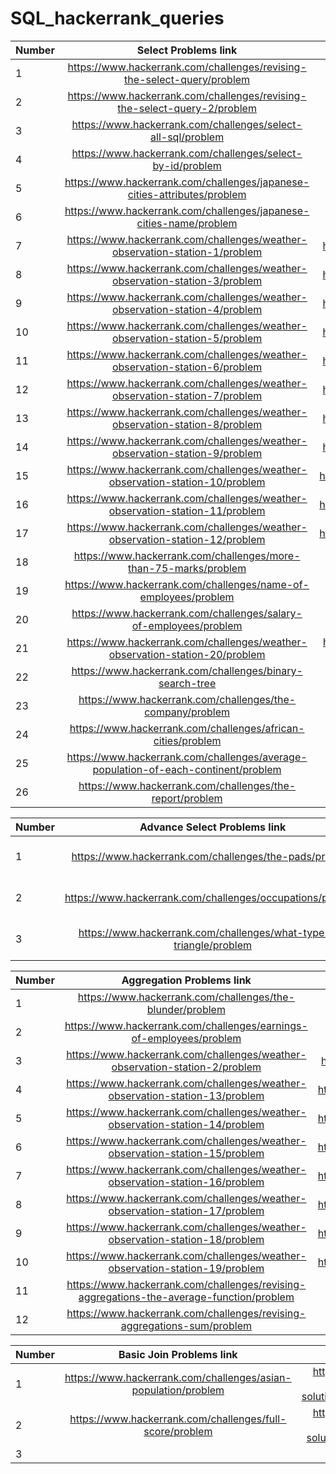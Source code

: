 # SQL_hackerrank_queries

| Number | Select Problems link        | Solutions    |
| ------------- |:-------------:| :---------: |
| 1 | https://www.hackerrank.com/challenges/revising-the-select-query/problem     | https://github.com/rutvi14/SQL_hackerrank_queries/blob/main/select/revising_SQL_query |
| 2 | https://www.hackerrank.com/challenges/revising-the-select-query-2/problem   | https://github.com/rutvi14/SQL_hackerrank_queries/blob/main/select/revising_SQL_query2 |
| 3 | https://www.hackerrank.com/challenges/select-all-sql/problem                | https://github.com/rutvi14/SQL_hackerrank_queries/blob/main/select/selectAll          |
| 4 |https://www.hackerrank.com/challenges/select-by-id/problem                  | https://github.com/rutvi14/SQL_hackerrank_queries/blob/main/select/select_by_Id       |
| 5 | https://www.hackerrank.com/challenges/japanese-cities-attributes/problem    |  https://github.com/rutvi14/SQL_hackerrank_queries/blob/main/select/japanese_city_attributes    |
| 6 | https://www.hackerrank.com/challenges/japanese-cities-name/problem          | https://github.com/rutvi14/SQL_hackerrank_queries/blob/main/select/japanese_city_names  |
| 7 |https://www.hackerrank.com/challenges/weather-observation-station-1/problem | https://github.com/rutvi14/SQL_hackerrank_queries/blob/main/select/weather_station_observation_1  |
| 8 | https://www.hackerrank.com/challenges/weather-observation-station-3/problem   | https://github.com/rutvi14/SQL_hackerrank_queries/blob/main/select/weather_station_observation_3  |
| 9 | https://www.hackerrank.com/challenges/weather-observation-station-4/problem   |  https://github.com/rutvi14/SQL_hackerrank_queries/blob/main/select/weather_station_observation_4   |
| 10 | https://www.hackerrank.com/challenges/weather-observation-station-5/problem    |  https://github.com/rutvi14/SQL_hackerrank_queries/blob/main/select/weather_station_observation_5  |
|11 | https://www.hackerrank.com/challenges/weather-observation-station-6/problem |  https://github.com/rutvi14/SQL_hackerrank_queries/blob/main/select/weather_station_observation_6  |
| 12 | https://www.hackerrank.com/challenges/weather-observation-station-7/problem | https://github.com/rutvi14/SQL_hackerrank_queries/blob/main/select/weather_station_observation_7 |
| 13 | https://www.hackerrank.com/challenges/weather-observation-station-8/problem | https://github.com/rutvi14/SQL_hackerrank_queries/blob/main/select/weather_station_observation_8  |
| 14 |https://www.hackerrank.com/challenges/weather-observation-station-9/problem  | https://github.com/rutvi14/SQL_hackerrank_queries/blob/main/select/weather_station_observation_9 |
| 15 | https://www.hackerrank.com/challenges/weather-observation-station-10/problem  | https://github.com/rutvi14/SQL_hackerrank_queries/blob/main/select/weather_station_observation_10 |
| 16 |https://www.hackerrank.com/challenges/weather-observation-station-11/problem | https://github.com/rutvi14/SQL_hackerrank_queries/blob/main/select/weather_station_observation_11 |
| 17 | https://www.hackerrank.com/challenges/weather-observation-station-12/problem | https://github.com/rutvi14/SQL_hackerrank_queries/blob/main/select/weather_station_observation_12 |
|18 | https://www.hackerrank.com/challenges/more-than-75-marks/problem | https://github.com/rutvi14/SQL_hackerrank_queries/blob/main/select/higher_han_75_marks |
| 19 | https://www.hackerrank.com/challenges/name-of-employees/problem | https://github.com/rutvi14/SQL_hackerrank_queries/blob/main/select/employee_names |
| 20 | https://www.hackerrank.com/challenges/salary-of-employees/problem | https://github.com/rutvi14/SQL_hackerrank_queries/blob/main/select/employee_salaries |
| 21 | https://www.hackerrank.com/challenges/weather-observation-station-20/problem | https://github.com/rutvi14/SQL_hackerrank_queries/blob/main/select/weather-observation-station-20 |
| 22 | https://www.hackerrank.com/challenges/binary-search-tree | https://github.com/rutvi14/SQL_hackerrank_queries/blob/main/select/binary_tree_nodes |
| 23 | https://www.hackerrank.com/challenges/the-company/problem | https://github.com/rutvi14/SQL_hackerrank_queries/blob/main/select/new_company_problem |
| 24 | https://www.hackerrank.com/challenges/african-cities/problem | https://github.com/rutvi14/SQL_hackerrank_queries/blob/main/select/african-cities |
| 25 | https://www.hackerrank.com/challenges/average-population-of-each-continent/problem | https://github.com/rutvi14/SQL_hackerrank_queries/blob/main/select/avg-population-of-each-continent |
| 26 | https://www.hackerrank.com/challenges/the-report/problem | https://github.com/rutvi14/SQL_hackerrank_queries/blob/main/select/the-report |

| Number | Advance Select Problems link| Solutions    |
| --- |:---:| :---: |
| 1 | https://www.hackerrank.com/challenges/the-pads/problem | https://github.com/rutvi14/MySQL-HackerRank-problem-solutions/blob/main/AdvanceSelect/ThePADS |
| 2 | https://www.hackerrank.com/challenges/occupations/problem | https://github.com/rutvi14/MySQL-HackerRank-problem-solutions/blob/main/AdvanceSelect/occupation |
| 3 | https://www.hackerrank.com/challenges/what-type-of-triangle/problem | https://github.com/rutvi14/MySQL-HackerRank-problem-solutions/blob/main/AdvanceSelect/TypesOfTriangle|


| Number | Aggregation Problems link| Solutions    |
| --- |:---:| :---: |
| 1 | https://www.hackerrank.com/challenges/the-blunder/problem | https://github.com/rutvi14/SQL_hackerrank_queries/blob/main/aggregation/TheBlunder |
| 2 | https://www.hackerrank.com/challenges/earnings-of-employees/problem | https://github.com/rutvi14/SQL_hackerrank_queries/blob/main/aggregation/TopEarner | 
| 3 | https://www.hackerrank.com/challenges/weather-observation-station-2/problem | https://github.com/rutvi14/SQL_hackerrank_queries/blob/main/aggregation/WeatherObservationStation2 |
| 4 | https://www.hackerrank.com/challenges/weather-observation-station-13/problem | https://github.com/rutvi14/SQL_hackerrank_queries/blob/main/aggregation/WeatherObservationStation13 |
| 5 | https://www.hackerrank.com/challenges/weather-observation-station-14/problem | https://github.com/rutvi14/SQL_hackerrank_queries/blob/main/aggregation/WeatherObservationStation14 |
| 6 | https://www.hackerrank.com/challenges/weather-observation-station-15/problem | https://github.com/rutvi14/SQL_hackerrank_queries/blob/main/aggregation/WeatherObservationStation15 |
| 7 | https://www.hackerrank.com/challenges/weather-observation-station-16/problem | https://github.com/rutvi14/SQL_hackerrank_queries/blob/main/aggregation/WeatherObservationStation16 |
| 8 | https://www.hackerrank.com/challenges/weather-observation-station-17/problem | https://github.com/rutvi14/SQL_hackerrank_queries/blob/main/aggregation/WeatherObservationStation17 |
| 9 | https://www.hackerrank.com/challenges/weather-observation-station-18/problem | https://github.com/rutvi14/SQL_hackerrank_queries/blob/main/aggregation/WeatherObservationStation18 |
| 10 | https://www.hackerrank.com/challenges/weather-observation-station-19/problem | https://github.com/rutvi14/SQL_hackerrank_queries/blob/main/aggregation/WeatherObservationStation19 |
| 11 | https://www.hackerrank.com/challenges/revising-aggregations-the-average-function/problem | https://github.com/rutvi14/MySQL-HackerRank-problem-solutions/blob/main/aggregation/RevisingAggregation |
| 12 | https://www.hackerrank.com/challenges/revising-aggregations-sum/problem | https://github.com/rutvi14/MySQL-HackerRank-problem-solutions/blob/main/aggregation/RevisingAggregationSum |

| Number | Basic Join Problems link| Solutions    |
| --- |:---:| :---: |
| 1 | https://www.hackerrank.com/challenges/asian-population/problem | https://github.com/rutvi14/MySQL-HackerRank-problem-solutions/blob/main/Basic%20Join/PopulationCensus | 
| 2 | https://www.hackerrank.com/challenges/full-score/problem | https://github.com/rutvi14/MySQL-HackerRank-problem-solutions/blob/main/Basic%20Join/TopCompetitors |
| 3 | 








